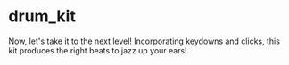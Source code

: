 # drum_kit
Now, let's take it to the next level! Incorporating keydowns and clicks, this kit produces the right beats to jazz up your ears!
